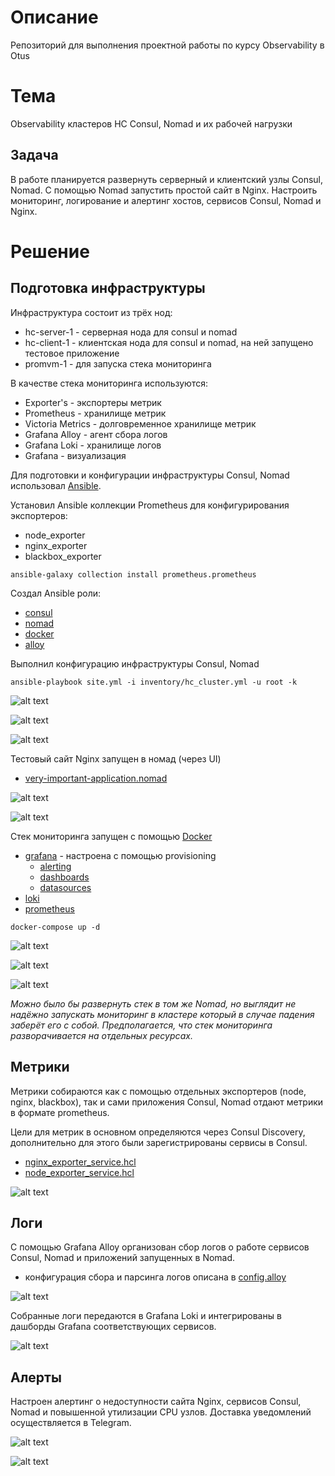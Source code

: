 # Описание

Репозиторий для выполнения проектной работы по курсу Observability в Otus

# Тема

Observability кластеров HC Consul, Nomad и их рабочей нагрузки

## Задача

В работе планируется развернуть серверный и клиентский узлы Consul, Nomad. С помощью Nomad запустить простой сайт в Nginx. Настроить мониторинг, логирование и алертинг хостов, сервисов Consul, Nomad и Nginx.

# Решение

## Подготовка инфраструктуры

Инфраструктура состоит из трёх нод:

- hc-server-1 - серверная нода для consul и nomad
- hc-client-1 - клиентская нода для consul и nomad, на ней запущено тестовое приложение
- promvm-1 - для запуска стека мониторинга

В качестве стека мониторинга используются:

- Exporter's - экспортеры метрик
- Prometheus - хранилище метрик
- Victoria Metrics - долговременное хранилище метрик
- Grafana Alloy - агент сбора логов
- Grafana Loki - хранилище логов
- Grafana - визуализация

Для подготовки и конфигурации инфраструктуры Consul, Nomad использовал [Ansible](ansible/site.yml).

Установил Ansible коллекции Prometheus для конфигурирования экспортеров:

 - node_exporter
 - nginx_exporter
 - blackbox_exporter

```shell
ansible-galaxy collection install prometheus.prometheus
```

Создал Ansible роли:

- [consul](ansible/roles/consul)
- [nomad](ansible/roles/nomad)
- [docker](ansible/roles/docker)
- [alloy](ansible/roles/alloy)

Выполнил конфигурацию инфраструктуры Consul, Nomad

```shell
ansible-playbook site.yml -i inventory/hc_cluster.yml -u root -k
```

![alt text](img/image.png)

![alt text](img/image-4.png)

![alt text](img/image-5.png)

Тестовый сайт Nginx запущен в номад (через UI)

- [very-important-application.nomad](nomad/very-important-application.nomad)

![alt text](img/image-2.png)

![alt text](img/image-3.png)

Стек мониторинга запущен с помощью [Docker](docker/docker-compose.yml)

- [grafana](docker/grafana) - настроена с помощью provisioning
  - [alerting](docker/grafana/provisioning/alerting)
  - [dashboards](docker/grafana/provisioning/dashboards)
  - [datasources](docker/grafana/provisioning/datasources)
- [loki](docker/loki/loki-local-config.yaml)
- [prometheus](docker/prometheus/prometheus.yml)

```shell
docker-compose up -d
```

![alt text](img/image-1.png)

![alt text](img/image-6.png)

![alt text](img/image-7.png)

*Можно было бы развернуть стек в том же Nomad, но выглядит не надёжно запускать 
мониторинг в кластере который в случае падения заберёт его с собой. Предполагается, что стек 
мониторинга разворачивается на отдельных ресурсах.*

## Метрики

Метрики собираются как с помощью отдельных экспортеров (node, nginx, blackbox), 
так и сами приложения Consul, Nomad отдают метрики в формате prometheus.

Цели для метрик в основном определяются через Consul Discovery, дополнительно для
 этого были зарегистрированы сервисы в Consul.

 - [nginx_exporter_service.hcl](ansible/roles/consul/templates/etc/consul.d/nginx_exporter_service.hcl.j2)
 - [node_exporter_service.hcl](ansible/roles/consul/templates/etc/consul.d/node_exporter_service.hcl.j2)

![alt text](img/image-9.png)

## Логи

С помощью Grafana Alloy организован сбор логов о работе сервисов Consul, Nomad и приложений запущенных в Nomad.

- конфигурация сбора и парсинга логов описана в [config.alloy](ansible/roles/alloy/templates/etc/alloy/config.alloy.j2)

![alt text](img/image-8.png)

Собранные логи передаются в Grafana Loki и интегрированы в дашборды Grafana соответствующих сервисов.

![alt text](img/image-10.png)

## Алерты

Настроен алертинг о недоступности сайта Nginx, сервисов Consul, Nomad и повышенной 
утилизации CPU узлов. Доставка уведомлений осуществляется в Telegram.

![alt text](img/image-11.png)

![alt text](img/image-12.png)
